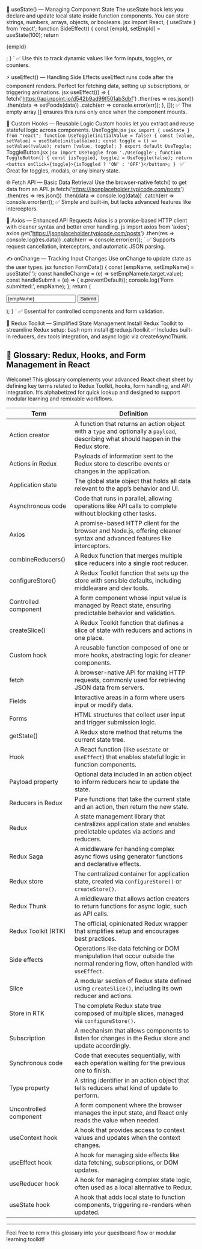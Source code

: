 🔁 useState() — Managing Component State The useState hook lets you declare and update local state inside function components. You can store strings, numbers, arrays, objects, or booleans.
jsx import React, { useState } from 'react';
function SideEffect() { const [empId, setEmpId] = useState(100); return <p>{empId}</p>; } `
✅ Use this to track dynamic values like form inputs, toggles, or counters.

⚡ useEffect() — Handling Side Effects useEffect runs code after the component renders. Perfect for fetching data, setting up subscriptions, or triggering animations.
jsx useEffect(() => { fetch('https://api.npoint.io/d542b9ad99f501ab3dbf') .then(res => res.json()) .then(data => setFoods(data)) .catch(err => console.error(err)); }, []); 
✅ The empty array [] ensures this runs only once when the component mounts.

🧩 Custom Hooks — Reusable Logic Custom hooks let you extract and reuse stateful logic across components.
UseToggle.jsx `jsx import { useState } from "react";
function UseToggle(initialValue = false) { const [value, setValue] = useState(initialValue); const toggle = () => setValue(!value); return [value, toggle]; } export default UseToggle; `
ToggleButton.jsx `jsx import UseToggle from './UseToggle';
function ToggleButton() { const [isToggled, toggle] = UseToggle(false); return <button onClick={toggle}>{isToggled ? 'ON' : 'OFF'}</button>; } `
✅ Great for toggles, modals, or any binary state.

🌐 Fetch API — Basic Data Retrieval Use the browser-native fetch() to get data from an API.
js fetch('https://jsonplaceholder.typicode.com/posts') .then(res => res.json()) .then(data => console.log(data)) .catch(err => console.error(err)); 
✅ Simple and built-in, but lacks advanced features like interceptors.

🚀 Axios — Enhanced API Requests Axios is a promise-based HTTP client with cleaner syntax and better error handling.
js import axios from 'axios';
axios.get('https://jsonplaceholder.typicode.com/posts') .then(res => console.log(res.data)) .catch(err => console.error(err)); `
✅ Supports request cancellation, interceptors, and automatic JSON parsing.

✍️ onChange — Tracking Input Changes Use onChange to update state as the user types.
jsx function FormData() { const [empName, setEmpName] = useState('');
const handleChange = (e) => setEmpName(e.target.value); const handleSubmit = (e) => { e.preventDefault(); console.log('Form submitted:', empName); };
return ( <form onSubmit={handleSubmit}> <input type="text" value={empName} onChange={handleChange} /> <button type="submit">Submit</button> </form> ); } `
✅ Essential for controlled components and form validation.

🧰 Redux Toolkit — Simplified State Management Install Redux Toolkit to streamline Redux setup:
bash npm install @reduxjs/toolkit 
✅ Includes built-in reducers, dev tools integration, and async logic via createAsyncThunk.

## 📘 Glossary: Redux, Hooks, and Form Management in React

Welcome! This glossary complements your advanced React cheat sheet by defining key terms related to Redux Toolkit, hooks, form handling, and API integration. It’s alphabetized for quick lookup and designed to support modular learning and remixable workflows.

| Term                      | Definition                                                                                                                                         |
|--------------------------|----------------------------------------------------------------------------------------------------------------------------------------------------|
| Action creator           | A function that returns an action object with a `type` and optionally a `payload`, describing what should happen in the Redux store.              |
| Actions in Redux         | Payloads of information sent to the Redux store to describe events or changes in the application.                                                  |
| Application state        | The global state object that holds all data relevant to the app’s behavior and UI.                                                                |
| Asynchronous code        | Code that runs in parallel, allowing operations like API calls to complete without blocking other tasks.                                          |
| Axios                    | A promise-based HTTP client for the browser and Node.js, offering cleaner syntax and advanced features like interceptors.                         |
| combineReducers()        | A Redux function that merges multiple slice reducers into a single root reducer.                                                                  |
| configureStore()         | A Redux Toolkit function that sets up the store with sensible defaults, including middleware and dev tools.                                       |
| Controlled component     | A form component whose input value is managed by React state, ensuring predictable behavior and validation.                                       |
| createSlice()            | A Redux Toolkit function that defines a slice of state with reducers and actions in one place.                                                    |
| Custom hook              | A reusable function composed of one or more hooks, abstracting logic for cleaner components.                                                      |
| fetch                    | A browser-native API for making HTTP requests, commonly used for retrieving JSON data from servers.                                               |
| Fields                   | Interactive areas in a form where users input or modify data.                                                                                     |
| Forms                    | HTML structures that collect user input and trigger submission logic.                                                                            |
| getState()               | A Redux store method that returns the current state tree.                                                                                         |
| Hook                     | A React function (like `useState` or `useEffect`) that enables stateful logic in function components.                                             |
| Payload property         | Optional data included in an action object to inform reducers how to update the state.                                                            |
| Reducers in Redux        | Pure functions that take the current state and an action, then return the new state.                                                              |
| Redux                    | A state management library that centralizes application state and enables predictable updates via actions and reducers.                          |
| Redux Saga               | A middleware for handling complex async flows using generator functions and declarative effects.                                                  |
| Redux store              | The centralized container for application state, created via `configureStore()` or `createStore()`.                                               |
| Redux Thunk              | A middleware that allows action creators to return functions for async logic, such as API calls.                                                  |
| Redux Toolkit (RTK)      | The official, opinionated Redux wrapper that simplifies setup and encourages best practices.                                                      |
| Side effects             | Operations like data fetching or DOM manipulation that occur outside the normal rendering flow, often handled with `useEffect`.                   |
| Slice                    | A modular section of Redux state defined using `createSlice()`, including its own reducer and actions.                                            |
| Store in RTK             | The complete Redux state tree composed of multiple slices, managed via `configureStore()`.                                                        |
| Subscription             | A mechanism that allows components to listen for changes in the Redux store and update accordingly.                                               |
| Synchronous code         | Code that executes sequentially, with each operation waiting for the previous one to finish.                                                      |
| Type property            | A string identifier in an action object that tells reducers what kind of update to perform.                                                       |
| Uncontrolled component   | A form component where the browser manages the input state, and React only reads the value when needed.                                           |
| useContext hook          | A hook that provides access to context values and updates when the context changes.                                                               |
| useEffect hook           | A hook for managing side effects like data fetching, subscriptions, or DOM updates.                                                               |
| useReducer hook          | A hook for managing complex state logic, often used as a local alternative to Redux.                                                              |
| useState hook            | A hook that adds local state to function components, triggering re-renders when updated.                                                          |

---

Feel free to remix this glossary into your questboard flow or modular learning toolkit!
